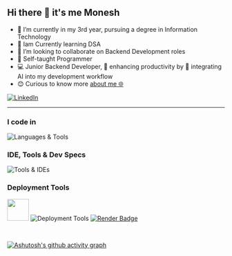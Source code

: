 <h2>Hi there 👋 it's me Monesh</h2>

<ul>
  <li>🔭 I’m currently in my 3rd year, pursuing a degree in Information Technology</li>
    <li>🌱 Iam Currently learning DSA </li>
  <li>👯 I’m looking to collaborate on Backend Development roles</li>
  <li>🙂 Self-taught Programmer</li>
  <li>💻 Junior Backend Developer, 🚀 enhancing productivity by 🤖 integrating AI into my development workflow</li>
  <li>😊 Curious to know more <a href="https://moneshgomo.netlify.app/" target="_blank">about me 🌐</a></li>
</ul>

<a href="https://www.linkedin.com/in/moneshgomo" target="_blank">
  <img src="https://skillicons.dev/icons?i=linkedin&theme=dark" alt="LinkedIn" />
</a>

***

### I code in  
<p>
  <img src="https://skillicons.dev/icons?i=java,py,php,js,html,css,spring,laravel,maven,git,docker,mysql,postgres&theme=dark" alt="Languages & Tools" />
</p>

### IDE, Tools &    Dev Specs
<p>
  <img src="https://skillicons.dev/icons?i=eclipse,idea,vscode,postman,notion,linux,&theme=dark" alt="Tools & IDEs" />
</p>

### Deployment Tools  
<p >
  
  <img src="https://cdn.brandfetch.io/idXBJEbkqC/theme/dark/symbol.svg?c=1bxid64Mup7aczewSAYMX&t=1668013474094" width="50" height="50"  />
  <img src="https://skillicons.dev/icons?i=firebase,netlify&theme=dark" alt="Deployment Tools" />
  <a href="https://blog-1fcl.onrender.com/home" target="_blank" style="margin-right: 15px;">
    <img src="https://img.shields.io/badge/Render-Deployed-46E3B7?style=for-the-badge&logo=render" alt="Render Badge" />
  </a>
</p>
<br>


<!-- 📈 Activity Graph -->
[![Ashutosh's github activity graph](https://github-readme-activity-graph.vercel.app/graph?username=moneshgomo&bg_color=171616&color=edd9ed&line=11c04e&point=28f0ed&area=true&hide_border=true)](https://github.com/ashutosh00710/github-readme-activity-graph)
